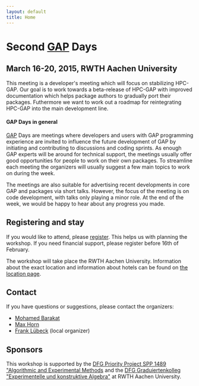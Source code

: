 ```yaml
---
layout: default
title: Home
---
```


# Second [GAP](http://www.gap-system.org/) Days
## March 16-20, 2015, RWTH Aachen University

This meeting is a developer's meeting which will focus on stabilizing HPC-GAP.
Our goal is to work towards a beta-release of HPC-GAP with improved documentation
which helps package authors to gradually port their packages.
Futhermore we want to work out a roadmap for reintegrating HPC-GAP into the main development line.

#### GAP Days in general

[GAP](http://www.gap-system.org/) Days are meetings where developers and users
with GAP programming experience are invited to influence the future
development of GAP by initiating and contributing to discussions and coding
sprints. As enough GAP experts will be around for technical support, the
meetings usually offer good opportunities for people to work on their own
packages. To streamline each meeting the organizers will usually suggest a few
main topics to work on during the week.

The meetings are also suitable for advertising recent developments in core GAP
and packages via short talks. However, the focus of the meeting is on code
development, with talks only playing a minor role. At the end of the week, we
would be happy to hear about any progress you made.

## Registering and stay

If you would like to attend, please [register](/registration). This helps us
with planning the workshop. If you need financial support, please
register before 16th of February.

The workshop will take place the RWTH Aachen University. Information about the
exact location and information about hotels
can be found on [the location page](/location).

## <a name="contact"></a> Contact

If you have questions or suggestions, please contact the organizers:

* [Mohamed Barakat](mailto:mohamed.barakat@ku.de)
* [Max Horn](mailto:max.horn@math.uni-giessen.de)
* [Frank Lübeck](mailto:frank.luebeck@math.rwth-aachen.de) (local organizer)


## Sponsors

This workshop is supported by the
[DFG Priority Project SPP 1489 "Algorithmic and Experimental Methods](http://www.computeralgebra.de/)
and the [DFG Graduiertenkolleg "Experimentelle und konstruktive Algebra"](http://www.math.rwth-aachen.de/~Graduiertenkolleg/) at RWTH Aachen University.

